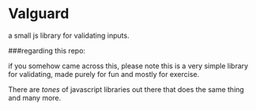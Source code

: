 # Valguard
a small js library for validating inputs.

###regarding this repo:

if you somehow came across this, please note this is a very simple library for validating, made purely for fun and mostly 
for exercise.

There are *tones* of javascript libraries out there that does the same thing and many more.

